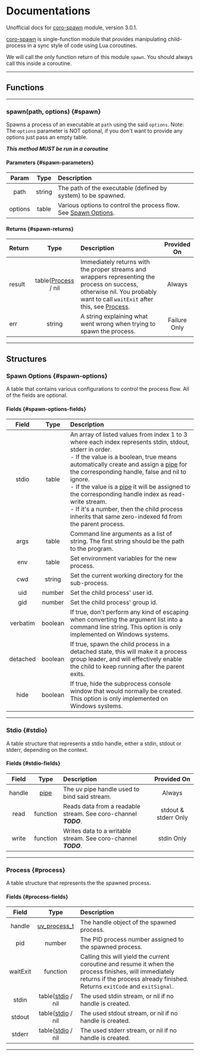 # Documentations

Unofficial docs for [coro-spawn](https://github.com/luvit/lit/blob/master/deps/coro-spawn.lua) module, version 3.0.1.

[coro-spawn](https://github.com/luvit/lit/blob/master/deps/coro-spawn.lua) is single-function module that provides manipulating child-process in a sync style of code using Lua coroutines.

We will call the only function return of this module `spawn`. You should always call this inside a coroutine.

----

## Functions

----

### spawn(path, options) {#spawn}

Spawns a process of an executable at `path` using the said `options`.
Note: The `options` parameter is NOT optional, if you don't want to provide any options just pass an empty table.

***This method MUST be run in a coroutine***

#### Parameters {#spawn-parameters}

| Param | Type   | Description |
|:-----:|:------:|:------------|
| path  | string | The path of the executable (defined by system) to be spawned. |
| options | table| Various options to control the process flow. See [Spawn Options](#spawn-options). |

#### Returns {#spawn-returns}

| Return | Type   | Description | Provided On |
|:-------|:------:|:------------|:-----------:|
| result | table([Process](#process) / nil | Immediately returns with the proper streams and wrappers representing the process on success, otherwise nil. You probably want to call `waitExit` after this, see [Process](#process-fields). | Always |
| err    | string | A string explaining what went wrong when trying to spawn the process. | Failure Only |

----

## Structures

### Spawn Options {#spawn-options}

A table that contains various configurations to control the process flow. All of the fields are optional.

#### Fields {#spawn-options-fields}

| Field | Type   | Description |
|:-----:|:------:|:------------|
| stdio | table  | An array of listed values from index 1 to 3 where each index represents stdin, stdout, stderr in order.<br>- If the value is a boolean, true means automatically create and assign a [pipe](https://github.com/luvit/luv/blob/master/docs.md#uv_pipe_t--pipe-handle) for the corresponding handle, false and nil to ignore.<br>- If the value is a [pipe](https://github.com/luvit/luv/blob/master/docs.md#uv_pipe_t--pipe-handle) it will be assigned to the corresponding handle index as read-write stream.<br>- If it's a number, then the child process inherits that same zero-indexed fd from the parent process. |
| args | table  | Command line arguments as a list of string. The first string should be the path to the program. | 
| env  | table  | Set environment variables for the new process. |
| cwd  | string | Set the current working directory for the sub-process. |
| uid  | number | Set the child process' user id. |
| gid  | number | Set the child process' group id. |
| verbatim | boolean | If true, don't perform any kind of escaping when converting the argument list into a command line string. This option is only implemented on Windows systems. |
| detached | boolean | If true, spawn the child process in a detached state, this will make it a process group leader, and will effectively enable the child to keep running after the parent exits. |
| hide | boolean | If true, hide the subprocess console window that would normally be created. This option is only implemented on Windows systems. |

----

### Stdio {#stdio}

A table structure that represents a stdio handle, either a stdin, stdout or stderr, depending on the context.

#### Fields {#stdio-fields}

| Field | Type   | Description | Provided On |
|:-----:|:------:|:------------|:-----------:|
| handle| [pipe](https://github.com/luvit/luv/blob/master/docs.md#uv_pipe_t--pipe-handle) | The uv pipe handle used to bind said stream. | Always |
| read  | function | Reads data from a readable stream. See coro-channel ***TODO***. | stdout & stderr Only |
| write | function | Writes data to a writable stream. See coro-channel ***TODO***. | stdin Only |

----

### Process {#process}

A table structure that represents the the spawned process.

#### Fields {#process-fields}

| Field | Type   | Description |
|:-----:|:------:|:------------|
| handle| [uv_process_t](https://github.com/luvit/luv/blob/master/docs.md#uv_process_t--process-handle) | The handle object of the spawned process. |
| pid   | number | The PID process number assigned to the spawned process. |
| waitExit | function | Calling this will yield the current coroutine and resume it when the process finishes, will immediately returns if the process already finished. Returns `exitCode` and `exitSignal`. |
| stdin | table([stdio](#stdio) / nil | The used stdin stream, or nil if no handle is created. |
| stdout| table([stdio](#stdio) / nil | The used stdout stream, or nil if no handle is created. |
| stderr| table([stdio](#stdio) / nil | The used stderr stream, or nil if no handle is created. |

----
